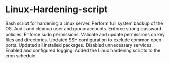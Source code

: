 # Linux-Hardening-script
Bash script for hardening a Linux server.
Perform full system backup of the OS.
Audit and cleanup user and group accounts.
Enforce strong password policies.
Enforce sudo permissions.
Validate and update permissions on key files and directories.
Updated SSH configuration to exclude common open ports.
Updated all installed packages.
Disabled unnecessary services.
Enabled and configured logging.
Added the Linux hardening scripts to the cron schedule.

